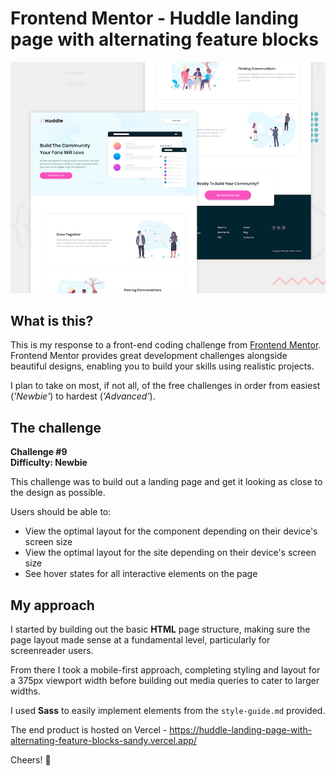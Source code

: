 # Frontend Mentor - Huddle landing page with alternating feature blocks

![Design preview for the Huddle landing page with alternating feature blocks coding challenge](./design/desktop-preview.jpg)

## What is this?
This is my response to a front-end coding challenge from [Frontend Mentor](https://www.frontendmentor.io). Frontend Mentor provides great development challenges alongside beautiful designs, enabling you to build your skills using realistic projects.

I plan to take on most, if not all, of the free challenges in order from easiest (_'Newbie'_) to hardest (_'Advanced'_).

## The challenge
__Challenge #9__<br>
__Difficulty: Newbie__

This challenge was to build out a landing page and get it looking as close to the design as possible.

Users should be able to:
- View the optimal layout for the component depending on their device's screen size
- View the optimal layout for the site depending on their device's screen size
- See hover states for all interactive elements on the page

## My approach
I started by building out the basic __HTML__ page structure, making sure the page layout made sense at a fundamental level, particularly for screenreader users.

From there I took a mobile-first approach, completing styling and layout for a 375px viewport width before building out media queries to cater to larger widths.

I used __Sass__ to easily implement elements from the `style-guide.md` provided.

The end product is hosted on Vercel - https://huddle-landing-page-with-alternating-feature-blocks-sandy.vercel.app/

Cheers! 🍻
